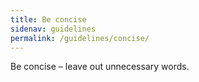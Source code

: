 ```yaml
---
title: Be concise
sidenav: guidelines
permalink: /guidelines/concise/
---
```


Be concise – leave out unnecessary words.

